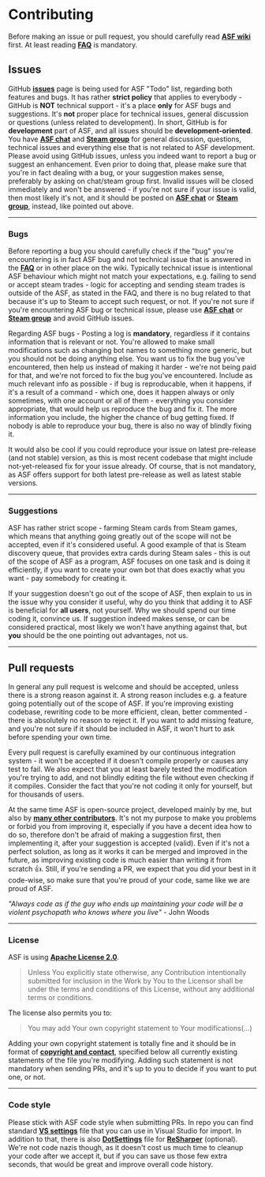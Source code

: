 # Contributing

Before making an issue or pull request, you should carefully read **[ASF wiki](https://github.com/JustArchi/ArchiSteamFarm/wiki)** first. At least reading **[FAQ](https://github.com/JustArchi/ArchiSteamFarm/wiki/FAQ)** is mandatory.

## Issues

GitHub **[issues](https://github.com/JustArchi/ArchiSteamFarm/issues)** page is being used for ASF "Todo" list, regarding both features and bugs. It has rather **strict policy** that applies to everybody - GitHub is **NOT** technical support - it's a place **only** for ASF bugs and suggestions. It's **not** proper place for technical issues, general discussion or questions (unless related to development). In short, GitHub is for **development** part of ASF, and all issues should be **development-oriented**. You have **[ASF chat](https://gitter.im/JustArchi/ArchiSteamFarm)** and **[Steam group](http://steamcommunity.com/groups/ascfarm/discussions/1/)** for general discussion, questions, technical issues and everything else that is not related to ASF development. Please avoid using GitHub issues, unless you indeed want to report a bug or suggest an enhancement. Even prior to doing that, please make sure that you're in fact dealing with a bug, or your suggestion makes sense, preferably by asking on chat/steam group first. Invalid issues will be closed immediately and won't be answered - if you're not sure if your issue is valid, then most likely it's not, and it should be posted on **[ASF chat](https://gitter.im/JustArchi/ArchiSteamFarm)** or **[Steam group](http://steamcommunity.com/groups/ascfarm/discussions/1/)**, instead, like pointed out above.

---

### Bugs

Before reporting a bug you should carefully check if the "bug" you're encountering is in fact ASF bug and not technical issue that is answered in the **[FAQ](https://github.com/JustArchi/ArchiSteamFarm/wiki/FAQ#issues)** or in other place on the wiki. Typically technical issue is intentional ASF behaviour which might not match your expectations, e.g. failing to send or accept steam trades - logic for accepting and sending steam trades is outside of the ASF, as stated in the FAQ, and there is no bug related to that because it's up to Steam to accept such request, or not. If you're not sure if you're encountering ASF bug or technical issue, please use **[ASF chat](https://gitter.im/JustArchi/ArchiSteamFarm)** or **[Steam group](http://steamcommunity.com/groups/ascfarm/discussions/1/)** and avoid GitHub issues.

Regarding ASF bugs - Posting a log is **mandatory**, regardless if it contains information that is relevant or not. You're allowed to make small modifications such as changing bot names to something more generic, but you should not be doing anything else. You want us to fix the bug you've encountered, then help us instead of making it harder - we're not being paid for that, and we're not forced to fix the bug you've encountered. Include as much relevant info as possible - if bug is reproducable, when it happens, if it's a result of a command - which one, does it happen always or only sometimes, with one account or all of them - everything you consider appropriate, that would help us reproduce the bug and fix it. The more information you include, the higher the chance of bug getting fixed. If nobody is able to reproduce your bug, there is also no way of blindly fixing it.

It would also be cool if you could reproduce your issue on latest pre-release (and not stable) version, as this is most recent codebase that might include not-yet-released fix for your issue already. Of course, that is not mandatory, as ASF offers support for both latest pre-release as well as latest stable versions.

---

### Suggestions

ASF has rather strict scope - farming Steam cards from Steam games, which means that anything going greatly out of the scope will not be accepted, even if it's considered useful. A good example of that is Steam discovery queue, that provides extra cards during Steam sales - this is out of the scope of ASF as a program, ASF focuses on one task and is doing it efficiently, if you want to create your own bot that does exactly what you want - pay somebody for creating it.

If your suggestion doesn't go out of the scope of ASF, then explain to us in the issue why you consider it useful, why do you think that adding it to ASF is beneficial for **all users**, not yourself. Why we should spend our time coding it, convince us. If suggestion indeed makes sense, or can be considered practical, most likely we won't have anything against that, but **you** should be the one pointing out advantages, not us.

---

## Pull requests

In general any pull request is welcome and should be accepted, unless there is a strong reason against it. A strong reason includes e.g. a feature going potentially out of the scope of ASF. If you're improving existing codebase, rewriting code to be more efficient, clean, better commented - there is absolutely no reason to reject it. If you want to add missing feature, and you're not sure if it should be included in ASF, it won't hurt to ask before spending your own time.

Every pull request is carefully examined by our continuous integration system - it won't be accepted if it doesn't compile properly or causes any test to fail. We also expect that you at least barely tested the modification you're trying to add, and not blindly editing the file without even checking if it compiles. Consider the fact that you're not coding it only for yourself, but for thousands of users.

At the same time ASF is open-source project, developed mainly by me, but also by **[many other contributors](https://github.com/JustArchi/ArchiSteamFarm/graphs/contributors)**. It's not my purpose to make you problems or forbid you from improving it, especially if you have a decent idea how to do so, therefore don't be afraid of making a suggestion first, then implementing it, after your suggestion is accepted (valid). Even if it's not a perfect solution, as long as it works it can be merged and improved in the future, as improving existing code is much easier than writing it from scratch :+1:. Still, if you're sending a PR, we expect that you did your best in it code-wise, so make sure that you're proud of your code, same like we are proud of ASF.

*"Always code as if the guy who ends up maintaining your code will be a violent psychopath who knows where you live"* - John Woods

---

### License

ASF is using **[Apache License 2.0](https://github.com/JustArchi/ArchiSteamFarm/blob/master/LICENSE-2.0.txt)**.

> Unless You explicitly state otherwise, any Contribution intentionally submitted for inclusion in the Work by You to the Licensor shall be under the terms and conditions of this License, without any additional terms or conditions.

The license also permits you to:

> You may add Your own copyright statement to Your modifications(...)

Adding your own copyright statement is totally fine and it should be in format of **[copyright and contact](https://github.com/JustArchi/ArchiSteamFarm/blob/master/ArchiSteamFarm/Program.cs#L8-L9)**, specified below all currently existing statements of the file you're modifying. Adding such statement is not mandatory when sending PRs, and it's up to you to decide if you want to put one, or not.

---

### Code style

Please stick with ASF code style when submitting PRs. In repo you can find standard **[VS settings](https://github.com/JustArchi/ArchiSteamFarm/blob/master/CodeStyle.vssettings)** file that you can use in Visual Studio for import. In addition to that, there is also **[DotSettings](https://github.com/JustArchi/ArchiSteamFarm/blob/master/ArchiSteamFarm.sln.DotSettings)** file for **[ReSharper](https://www.jetbrains.com/resharper/)** (optional). We're not code nazis though, as it doesn't cost us much time to cleanup your code after we accept it, but if you can save us those few extra seconds, that would be great and improve overall code history.
